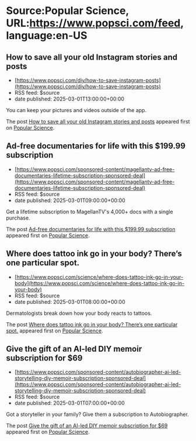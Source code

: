 # Source:Popular Science, URL:https://www.popsci.com/feed, language:en-US

## How to save all your old Instagram stories and posts
 - [https://www.popsci.com/diy/how-to-save-instagram-posts](https://www.popsci.com/diy/how-to-save-instagram-posts)
 - RSS feed: $source
 - date published: 2025-03-01T13:00:00+00:00

<p>You can keep your pictures and videos outside of the app.</p>
<p>The post <a href="https://www.popsci.com/diy/how-to-save-instagram-posts/">How to save all your old Instagram stories and posts</a> appeared first on <a href="https://www.popsci.com">Popular Science</a>.</p>

## Ad-free documentaries for life with this $199.99 subscription
 - [https://www.popsci.com/sponsored-content/magellantv-ad-free-documentaries-lifetime-subscription-sponsored-deal](https://www.popsci.com/sponsored-content/magellantv-ad-free-documentaries-lifetime-subscription-sponsored-deal)
 - RSS feed: $source
 - date published: 2025-03-01T09:00:00+00:00

<p>Get a lifetime subscription to MagellanTV's 4,000+ docs with a single purchase.</p>
<p>The post <a href="https://www.popsci.com/sponsored-content/magellantv-ad-free-documentaries-lifetime-subscription-sponsored-deal/">Ad-free documentaries for life with this $199.99 subscription</a> appeared first on <a href="https://www.popsci.com">Popular Science</a>.</p>

## Where does tattoo ink go in your body? There’s one particular spot.
 - [https://www.popsci.com/science/where-does-tattoo-ink-go-in-your-body](https://www.popsci.com/science/where-does-tattoo-ink-go-in-your-body)
 - RSS feed: $source
 - date published: 2025-03-01T08:00:00+00:00

<p>Dermatologists break down how your body reacts to tattoos.</p>
<p>The post <a href="https://www.popsci.com/science/where-does-tattoo-ink-go-in-your-body/">Where does tattoo ink go in your body? There&#8217;s one particular spot.</a> appeared first on <a href="https://www.popsci.com">Popular Science</a>.</p>

## Give the gift of an AI-led DIY memoir subscription for $69
 - [https://www.popsci.com/sponsored-content/autobiographer-ai-led-storytelling-diy-memoir-subscription-sponsored-deal](https://www.popsci.com/sponsored-content/autobiographer-ai-led-storytelling-diy-memoir-subscription-sponsored-deal)
 - RSS feed: $source
 - date published: 2025-03-01T07:00:00+00:00

<p>Got a storyteller in your family? Give them a subscription to Autobiographer.</p>
<p>The post <a href="https://www.popsci.com/sponsored-content/autobiographer-ai-led-storytelling-diy-memoir-subscription-sponsored-deal/">Give the gift of an AI-led DIY memoir subscription for $69</a> appeared first on <a href="https://www.popsci.com">Popular Science</a>.</p>

